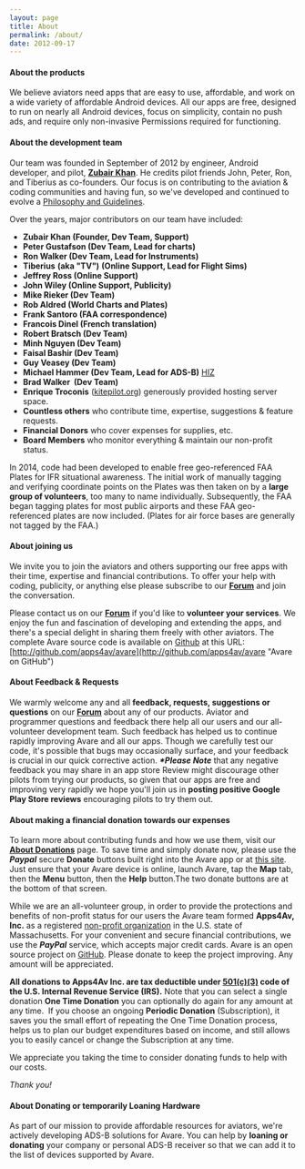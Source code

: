 ```yaml
---
layout: page
title: About
permalink: /about/
date: 2012-09-17
---
```


#### **About the products** 
We believe aviators need apps that are easy to
use, affordable, and work on a wide variety of affordable Android devices. 
All our apps are free, designed to run on nearly all Android devices, focus on
simplicity, contain no push ads, and require only non-invasive Permissions
required for functioning.

#### **About the development team**
Our team was founded in September of
2012 by engineer, Android developer, and pilot, **[Zubair Khan](http://zk4u.blogspot.com/ "Zubair's Blog")**.
He credits pilot friends John, Peter, Ron, and Tiberius as
co-founders. Our focus is on contributing to the aviation & coding
communities and having fun, so we've developed and continued to evolve
a [Philosophy and Guidelines](https://apps4av.net/site/about-2/philosophy/ "Philosophy").

Over the years, major contributors on our team have included:
- **Zubair Khan (Founder, Dev Team, Support)**
- **Peter Gustafson (Dev Team, Lead for charts)**
- **Ron Walker (Dev Team, Lead for Instruments)**
- **Tiberius** **(aka "TV")** **(Online Support, Lead for Flight Sims)**
- **Jeffrey Ross (Online Support)**
- **John Wiley **(Online Support, Publicity)****
- **Mike Rieker (Dev Team)**
- **Rob Aldred (World Charts and Plates)**
- **Frank Santoro (FAA correspondence)**
- **Francois Dinel (French translation)**
- **Robert Bratsch (Dev Team)**
- **Minh Nguyen **(Dev Team)****
- **Faisal Bashir **(Dev Team)****
- **Guy Veasey **(Dev Team)****
- **Michael Hammer (Dev Team, Lead for ADS-B)** [HIZ](https://hiz.ch/index.php/home/adsb-receiver "HIZ website")
- **Brad Walker  (Dev Team)**
- **Enrique Troconis** ([kitepilot.org](http://kitepilot.org/ "KitePilot.org Web Services")) generously provided hosting server space.
- **Countless others** who contribute time, expertise, suggestions & feature requests.
- **Financial Donors** who cover expenses for supplies, etc.
- **Board Members** who monitor everything & maintain our non-profit status.

In 2014, code had been developed to enable free geo-referenced FAA
Plates for IFR situational awareness. The initial work of manually
tagging and verifying coordinate points on the Plates was then taken
on by a **large group of volunteers**, too many to name
individually. Subsequently, the FAA began tagging plates for most
public airports and these FAA geo-referenced plates are now
included. (Plates for air force bases are generally not tagged by the
FAA.)

#### **About joining us**
We invite you to join the aviators and others supporting our free apps
with their time, expertise and financial contributions. To offer your
help with coding, publicity, or anything else please subscribe to our
[**Forum**](https://groups.google.com/d/forum/apps4av-forum "Apps4Av
Forum on Google Groups") and join the conversation.

Please contact us on our
[**Forum**](https://groups.google.com/forum/#!forum/apps4av-forum) if
you'd like to **volunteer your services**. We enjoy the fun and
fascination of developing and extending the apps, and there's a
special delight in sharing them freely with other aviators. The
complete Avare source code is available on
[Github](https://github.com/about "About GitHub") at this URL:
[http://github.com/apps4av/avare](http://github.com/apps4av/avare "Avare on GitHub")

#### **About Feedback & Requests**
We warmly welcome any and all **feedback, requests, suggestions or
questions** on our
**[Forum](https://groups.google.com/forum/#!forum/apps4av-forum "Apps4Av Forum")**
about any of our products. Aviator and programmer questions and
feedback there help all our users and our all-volunteer development
team. Such feedback has helped us to continue rapidly improving Avare
and all our apps. Though we carefully test our code, it's possible that 
bugs may occasionally surface, and your feedback is crucial in our quick
corrective action. _**\*Please Note**_ that any negative feedback you may
share in an app store Review might discourage other pilots from trying
our products, so given that our apps are free and improving very rapidly we
hope you'll join us in **posting positive Google Play Store reviews**
encouraging pilots to try them out.

#### **About making a financial donation towards our expenses**
To learn more 
about contributing funds and how we use them, visit our
[**About Donations**](/donate.html "About Donations") page. To save
time and simply donate now, please use the **_Paypal_** secure
**Donate** buttons built right into the Avare app or at
[this site](/donate.html). Just ensure that your Avare device is online,
launch Avare, tap the **Map** tab, then the **Menu** button, then the
**Help** button.The two donate buttons are at the bottom of that
screen.

While we are an all-volunteer group, in order to provide the
protections and benefits of non-profit status for our users the Avare
team formed **Apps4Av, Inc.** as a registered 
[non-profit organization](http://corp.sec.state.ma.us/CorpWeb/CorpSearch/CorpSummary.aspx?FEIN=463956765 "Non-Profit Status") 
in the U.S. state of Massachusetts. For your convenient and secure
financial contributions, we use the _**PayPal**_ service, which
accepts major credit cards. Avare is an open source project on
[GitHub](http://github.com/apps4av/avare "Avare Source Code on Github"). 
Please donate to keep the project improving. Any amount will
be appreciated.

**All donations to Apps4Av Inc. are tax deductible under
[501(c)(3)](https://apps.irs.gov/app/eos/displayAll.do?dispatchMethod=displayAllInfo&Id=4887948&ein=463956765&country=US)
code of the U.S. Internal Revenue Service (IRS).** Note that you can
select a single donation **One Time Donation** you can optionally do
again for any amount at any time.  If you choose an ongoing **Periodic
Donation** (Subscription), it saves you the small effort of repeating
the One Time Donation process, helps us to plan our budget
expenditures based on income, and still allows you to easily cancel or
change the Subscription at any time.

We appreciate you taking the time to consider donating funds to help with our costs.

_Thank you!_

#### **About Donating or temporarily Loaning Hardware**
As part of our mission to provide affordable resources for aviators,
we're actively developing ADS-B solutions for Avare. You can help by
**loaning or donating** your company or personal ADS-B receiver so 
that we can add it to the list of devices supported by Avare.

